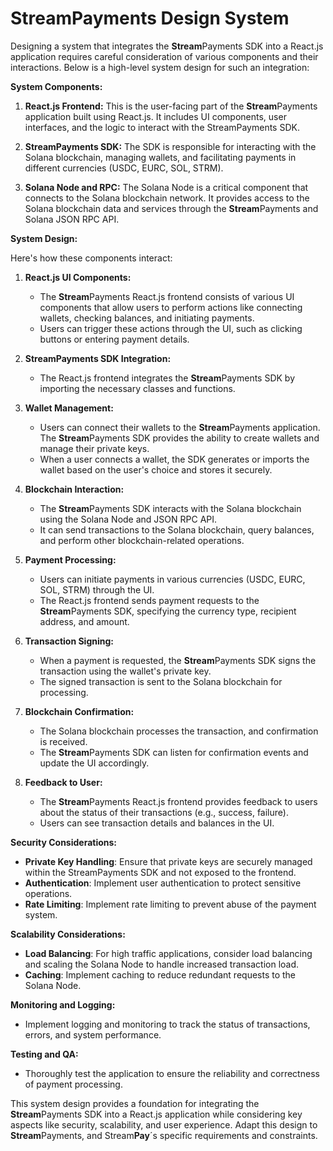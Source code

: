 # StreamPayments Design System

Designing a system that integrates the **Stream**Payments SDK into a React.js application requires careful consideration of various components and their interactions. Below is a high-level system design for such an integration:

**System Components:**

1. **React.js Frontend:** This is the user-facing part of the **Stream**Payments application built using React.js. It includes UI components, user interfaces, and the logic to interact with the StreamPayments SDK.

2. **StreamPayments SDK:** The SDK is responsible for interacting with the Solana blockchain, managing wallets, and facilitating payments in different currencies (USDC, EURC, SOL, STRM).

3. **Solana Node and RPC:** The Solana Node is a critical component that connects to the Solana blockchain network. It provides access to the Solana blockchain data and services through the **Stream**Payments and Solana JSON RPC API.

**System Design:**

Here's how these components interact:

1. **React.js UI Components:**
   - The **Stream**Payments React.js frontend consists of various UI components that allow users to perform actions like connecting wallets, checking balances, and initiating payments.
   - Users can trigger these actions through the UI, such as clicking buttons or entering payment details.

2. **StreamPayments SDK Integration:**
   - The React.js frontend integrates the **Stream**Payments SDK by importing the necessary classes and functions.

3. **Wallet Management:**
   - Users can connect their wallets to the **Stream**Payments application. The **Stream**Payments SDK provides the ability to create wallets and manage their private keys.
   - When a user connects a wallet, the SDK generates or imports the wallet based on the user's choice and stores it securely.

4. **Blockchain Interaction:**
   - The **Stream**Payments SDK interacts with the Solana blockchain using the Solana Node and JSON RPC API.
   - It can send transactions to the Solana blockchain, query balances, and perform other blockchain-related operations.

5. **Payment Processing:**
   - Users can initiate payments in various currencies (USDC, EURC, SOL, STRM) through the UI.
   - The React.js frontend sends payment requests to the **Stream**Payments SDK, specifying the currency type, recipient address, and amount.

6. **Transaction Signing:**
   - When a payment is requested, the **Stream**Payments SDK signs the transaction using the wallet's private key.
   - The signed transaction is sent to the Solana blockchain for processing.

7. **Blockchain Confirmation:**
   - The Solana blockchain processes the transaction, and confirmation is received.
   - The **Stream**Payments SDK can listen for confirmation events and update the UI accordingly.

8. **Feedback to User:**
   - The **Stream**Payments React.js frontend provides feedback to users about the status of their transactions (e.g., success, failure).
   - Users can see transaction details and balances in the UI.

**Security Considerations:**

- **Private Key Handling**: Ensure that private keys are securely managed within the StreamPayments SDK and not exposed to the frontend.
- **Authentication**: Implement user authentication to protect sensitive operations.
- **Rate Limiting**: Implement rate limiting to prevent abuse of the payment system.

**Scalability Considerations:**

- **Load Balancing**: For high traffic applications, consider load balancing and scaling the Solana Node to handle increased transaction load.
- **Caching**: Implement caching to reduce redundant requests to the Solana Node.

**Monitoring and Logging:**

- Implement logging and monitoring to track the status of transactions, errors, and system performance.

**Testing and QA:**

- Thoroughly test the application to ensure the reliability and correctness of payment processing.

This system design provides a foundation for integrating the **Stream**Payments SDK into a React.js application while considering key aspects like security, scalability, and user experience. Adapt this design to **Stream**Payments, and Stream**Pay**´s specific requirements and constraints.
